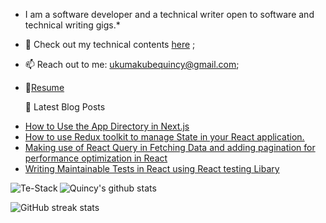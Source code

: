 



* I am a software developer and a technical writer open to software and technical writing gigs.*


- 🌱 Check out my technical contents [here](https://abrupt-stream-466.notion.site/Quincy-s-Technical-Content-Portfolio-74e22c4d4c7c4cbbbb703db63d3192b8?pvs=4) ; 

- 📫 Reach out to me: ukumakubequincy@gmail.com;
- 📝[Resume](https://drive.google.com/file/d/1BToK-TTPlnd6EPyLlr8DZI1hYFVkDrS4/view?usp=sharing)

  📘 Latest Blog Posts

<!-- BLOG-POST-LIST:START -->
- [How to Use the App Directory in Next.js ](https://www.freecodecamp.org/news/app-directory-nextjs/)
- [How to use Redux toolkit to manage State in your React application. ](https://www.freecodecamp.org/news/use-redux-toolkit-to-manage-state-in-react-apps/)
- [Making use of React Query in Fetching Data and adding pagination for performance optimization in React](https://quincyoghenetejiri.hashnode.dev/making-use-of-react-query-in-fetching-data-and-adding-pagination-for-performance-optimization-in-react)
- [Writing Maintainable Tests in React using React testing Libary ](https://quincyoghenetejiri.hashnode.dev/writing-maintainable-tests-in-react-using-the-react-testing-library) 

 
<p><img align="left" src="https://github-readme-stats.vercel.app/api/top-langs?username=Te-Stack&show_icons=true&theme=tokyonight&locale=en&layout=compact" alt="Te-Stack" /></p>


![Quincy's github stats](https://github-readme-stats.vercel.app/api?username=Te-Stack&show_icons=true&theme=tokyonight&locale=en&count_private=true)

![GitHub streak stats](https://github-readme-streak-stats.herokuapp.com/?user=Te-Stack&theme=tokyonight)  



